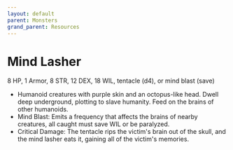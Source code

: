 ```yaml
---
layout: default
parent: Monsters
grand_parent: Resources
---
```


# Mind Lasher

8 HP, 1 Armor, 8 STR, 12 DEX, 18 WIL, tentacle (d4), or mind blast (save)

- Humanoid creatures with purple skin and an octopus-like head. Dwell deep underground, plotting to slave humanity. Feed on the brains of other humanoids.
- Mind Blast: Emits a frequency that affects the brains of nearby creatures, all caught must save WIL or be paralyzed.
- Critical Damage: The tentacle rips the victim's brain out of the skull, and the mind lasher eats it, gaining all of the victim's memories.


